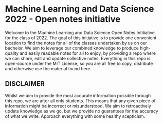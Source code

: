 # Machine Learning and Data Science 2022 - Open notes initiative
Welcome to the Machine Learning and Data Science Open Notes Intitiative for the class of 2022.
The goal of this initiative is to provide one convenient location to find the notes for all of the classes undertaken by us on our bachelor. 
We aim to leverage our combined knowledge to produce high-quality and easily readable notes for all to enjoy, by providing a repo where we can share, edit and update collective notes.
Everything in this repo is open-source under the MIT License, so you are all free to copy, distribute and otherwise use the material found here.

## DISCLAIMER
Whilst we aim to provide the most accurate information possible through this repo, we are after all only students. This means that any given piece of information might be incorrect or misunderstood. We aim to retroactively update knowledge as we go, but we provide no guarantees for the accuracy of what we write. Approach everything with some healthy scepticism.



